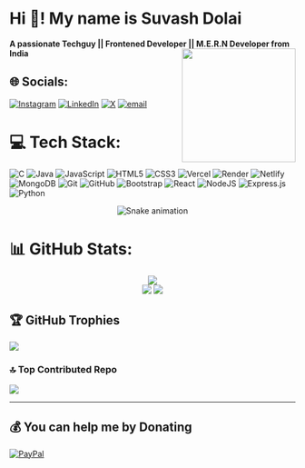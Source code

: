 # Hi 👋! My name is Suvash Dolai
  **A passionate Techguy ||  Frontened Developer || M.E.R.N Developer from India**
<img align="right" height="200" src="https://media.tenor.com/zGvM3Xvqy4sAAAA1/goku-goku-warmup.webp"  />
## 🌐 Socials:
[![Instagram](https://img.shields.io/badge/Instagram-%23E4405F.svg?logo=Instagram&logoColor=white)](https://instagram.com/cybersuvash) [![LinkedIn](https://img.shields.io/badge/LinkedIn-%230077B5.svg?logo=linkedin&logoColor=white)](https://linkedin.com/in/suvash-dolai) [![X](https://img.shields.io/badge/X-black.svg?logo=X&logoColor=white)](https://x.com/suvashdolai) [![email](https://img.shields.io/badge/Email-D14836?logo=gmail&logoColor=white)](mailto:subhasdolai81@gmail.com) 

# 💻 Tech Stack:
![C](https://img.shields.io/badge/c-%2300599C.svg?style=for-the-badge&logo=c&logoColor=white) ![Java](https://img.shields.io/badge/java-%23ED8B00.svg?style=for-the-badge&logo=openjdk&logoColor=white) ![JavaScript](https://img.shields.io/badge/javascript-%23323330.svg?style=for-the-badge&logo=javascript&logoColor=%23F7DF1E) ![HTML5](https://img.shields.io/badge/html5-%23E34F26.svg?style=for-the-badge&logo=html5&logoColor=white) ![CSS3](https://img.shields.io/badge/css3-%231572B6.svg?style=for-the-badge&logo=css3&logoColor=white) ![Vercel](https://img.shields.io/badge/vercel-%23000000.svg?style=for-the-badge&logo=vercel&logoColor=white) ![Render](https://img.shields.io/badge/Render-%46E3B7.svg?style=for-the-badge&logo=render&logoColor=white) ![Netlify](https://img.shields.io/badge/netlify-%23000000.svg?style=for-the-badge&logo=netlify&logoColor=#00C7B7) ![MongoDB](https://img.shields.io/badge/MongoDB-%234ea94b.svg?style=for-the-badge&logo=mongodb&logoColor=white) ![Git](https://img.shields.io/badge/git-%23F05033.svg?style=for-the-badge&logo=git&logoColor=white) ![GitHub](https://img.shields.io/badge/github-%23121011.svg?style=for-the-badge&logo=github&logoColor=white) ![Bootstrap](https://img.shields.io/badge/bootstrap-%238511FA.svg?style=for-the-badge&logo=bootstrap&logoColor=white) ![React](https://img.shields.io/badge/react-%2320232a.svg?style=for-the-badge&logo=react&logoColor=%2361DAFB) ![NodeJS](https://img.shields.io/badge/node.js-6DA55F?style=for-the-badge&logo=node.js&logoColor=white) ![Express.js](https://img.shields.io/badge/express.js-%23404d59.svg?style=for-the-badge&logo=express&logoColor=%2361DAFB) ![Python](https://img.shields.io/badge/python-3670A0?style=for-the-badge&logo=python&logoColor=ffdd54)
<!-- Snake Game Repo View -->

<div align="center">
  <img src="https://profile-readme-generator.com/assets/snake.svg" alt="Snake animation" />
</div>

# 📊 GitHub Stats:
<div align="center">
  <img src="https://nirzak-streak-stats.vercel.app/?user=cyber-suvash&theme=dark&hide_border=false">
</div>
<div align="center">
  <img src="https://github-readme-stats.vercel.app/api?username=cyber-suvash&theme=dark&hide_border=false&include_all_commits=true&count_private=false">
  <img src="https://github-readme-stats.vercel.app/api/top-langs/?username=cyber-suvash&theme=dark&hide_border=false&include_all_commits=true&count_private=false&layout=compact">
</div>

## 🏆 GitHub Trophies
![](https://github-profile-trophy.vercel.app/?username=cyber-suvash&theme=radical&no-frame=false&no-bg=true&margin-w=4)

### 🔝 Top Contributed Repo
![](https://github-contributor-stats.vercel.app/api?username=cyber-suvash&limit=5&theme=dark&combine_all_yearly_contributions=true)

---
## 💰 You can help me by Donating
[![PayPal](https://img.shields.io/badge/PayPal-00457C?style=for-the-badge&logo=paypal&logoColor=white)](https://paypal.me/paypal.me/SDolai) 

  
<!-- Proudly created with GPRM ( https://gprm.itsvg.in ) -->




